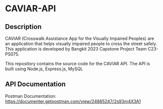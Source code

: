 # CAVIAR-API

## Description

CAVIAR (Crosswalk Assistance App for the Visually Impaired Peoples) are an application that helps visually impaired people to cross the street safely. This application is developed by Bangkit 2023 Capstone Project Team C23-PS075.

This repository contains the source code for the CAVIAR API. The API is built using Node.js, Express.js, MySQL

## API Documentation

Postman Documentation: https://documenter.getpostman.com/view/24885247/2s93m4X3A1
